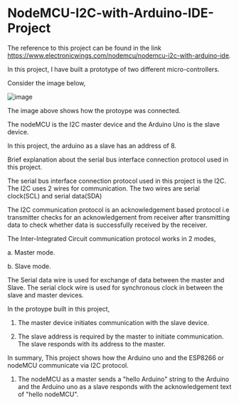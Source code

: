 # NodeMCU-I2C-with-Arduino-IDE-Project
The reference to this project can be found in the link https://www.electronicwings.com/nodemcu/nodemcu-i2c-with-arduino-ide.

In this project, I have built a prototype of two different micro-controllers.

Consider the image below,

![image](https://user-images.githubusercontent.com/105231479/226408126-d86e19d1-8a41-4cec-a0e8-fef521d9fcfb.png)

The image above shows how the protoype was connected.

The nodeMCU is the I2C master device and the Arduino Uno is the slave device.

In this project, the arduino as a slave has an address of 8.

Brief explanation about the serial bus interface connection protocol used in this project.

The serial bus interface connection protocol used in this project is the I2C. The I2C uses 2 wires for
communication. The two wires are serial clock(SCL) and serial data(SDA)

The I2C communication protocol is an acknowledgement based protocol i.e transmitter checks for an acknowledgement 
from receiver after transmitting data to check whether data is successfully received by the receiver.

The Inter-Integrated Circuit communication protocol works in 2 modes,

a. Master mode.

b. Slave mode.

The Serial data wire is used for exchange of data between the master and Slave. The serial clock wire is used 
for synchronous clock in between the slave and master devices.

In the protoype built in this project, 

1. The master device initiates communication with the slave device.

2. The slave address is required by the master to initiate communication. The slave responds with its address to the master.

In summary, This project shows how the Arduino uno and the ESP8266 or nodeMCU communicate via I2C protocol.

1. The nodeMCU as a master sends a "hello Arduino" string to the Arduino and the Arduino uno as a slave 
responds with the acknowledgement text of "hello nodeMCU".



